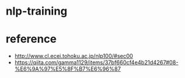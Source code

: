 # nlp-training
# reference
- http://www.cl.ecei.tohoku.ac.jp/nlp100/#sec00
- https://qiita.com/gamma1129/items/37bf660cf4e4b21d4267#08-%E6%9A%97%E5%8F%B7%E6%96%87